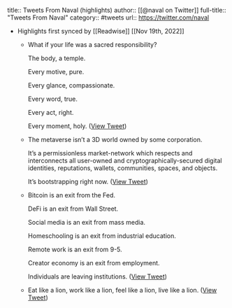 title:: Tweets From Naval (highlights)
author:: [[@naval on Twitter]]
full-title:: "Tweets From Naval"
category:: #tweets
url:: https://twitter.com/naval

- Highlights first synced by [[Readwise]] [[Nov 19th, 2022]]
	- What if your life was a sacred responsibility?
	  
	  The body, a temple.
	  
	  Every motive, pure.
	  
	  Every glance, compassionate.
	  
	  Every word, true.
	  
	  Every act, right.
	  
	  Every moment, holy. ([View Tweet](https://twitter.com/naval/status/1413398318651039746))
	- The metaverse isn’t a 3D world owned by some corporation.
	  
	  It’s a permissionless market-network which respects and interconnects all user-owned and cryptographically-secured digital identities, reputations, wallets, communities, spaces, and objects.
	  
	  It’s bootstrapping right now. ([View Tweet](https://twitter.com/naval/status/1434586449068756993))
	- Bitcoin is an exit from the Fed.
	  
	  DeFi is an exit from Wall Street.
	  
	  Social media is an exit from mass media.
	  
	  Homeschooling is an exit from industrial education.
	  
	  Remote work is an exit from 9-5.
	  
	  Creator economy is an exit from employment.
	  
	  Individuals are leaving institutions. ([View Tweet](https://twitter.com/naval/status/1345564424770240513))
	- Eat like a lion, work like a lion, feel like a lion, live like a lion. ([View Tweet](https://twitter.com/naval/status/1500608982469079042))